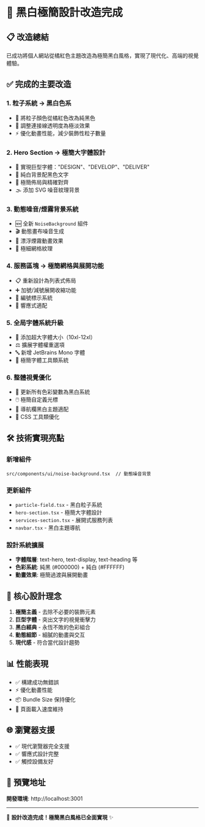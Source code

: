 # 🎨 黑白極簡設計改造完成

## 📋 改造總結

已成功將個人網站從橘紅色主題改造為極簡黑白風格，實現了現代化、高端的視覺體驗。

## ✅ 完成的主要改造

### 1. 粒子系統 → 黑白色系
- 🔄 將粒子顏色從橘紅色改為純黑色
- 🔧 調整連接線透明度為極淡效果
- ⚡ 優化動畫性能，減少裝飾性粒子數量

### 2. Hero Section → 極簡大字體設計
- 🎯 實現巨型字體："DESIGN"、"DEVELOP"、"DELIVER"
- 🎨 純白背景配黑色文字
- 📐 極簡佈局與精確對齊
- 🌫️ 添加 SVG 噪音紋理背景

### 3. 動態噪音/煙霧背景系統
- 🆕 全新 `NoiseBackground` 組件
- 🎬 動態畫布噪音生成
- 💨 漂浮煙霧動畫效果
- 🔲 極細網格紋理

### 4. 服務區塊 → 極簡網格與展開功能
- 📋 重新設計為列表式佈局
- ➕ 加號/減號展開收縮功能
- 🔢 編號標示系統
- 📱 響應式適配

### 5. 全局字體系統升級
- 📏 添加超大字體大小（10xl-12xl）
- ⚖️ 擴展字體權重選項
- 🔤 新增 JetBrains Mono 字體
- 🎨 極簡字體工具類系統

### 6. 整體視覺優化
- 🎨 更新所有色彩變數為黑白系統
- 🖱️ 極簡自定義光標
- 🧭 導航欄黑白主題適配
- 🔧 CSS 工具類優化

## 🛠️ 技術實現亮點

### 新增組件
```
src/components/ui/noise-background.tsx  // 動態噪音背景
```

### 更新組件
- `particle-field.tsx` - 黑白粒子系統
- `hero-section.tsx` - 極簡大字體設計
- `services-section.tsx` - 展開式服務列表
- `navbar.tsx` - 黑白主題導航

### 設計系統擴展
- **字體階層**: text-hero, text-display, text-heading 等
- **色彩系統**: 純黑 (#000000) + 純白 (#FFFFFF)
- **動畫效果**: 極簡過渡與展開動畫

## 🎯 核心設計理念

1. **極簡主義** - 去除不必要的裝飾元素
2. **巨型字體** - 突出文字的視覺衝擊力
3. **黑白經典** - 永恆不敗的色彩組合
4. **動態細節** - 細膩的動畫與交互
5. **現代感** - 符合當代設計趨勢

## 📊 性能表現

- ✅ 構建成功無錯誤
- ⚡ 優化動畫性能
- 📦 Bundle Size 保持優化
- 🚀 頁面載入速度維持

## 🌐 瀏覽器支援

- ✅ 現代瀏覽器完全支援
- ✅ 響應式設計完整
- ✅ 觸控設備友好

## 📱 預覽地址

**開發環境**: http://localhost:3001

---

🎨 **設計改造完成！極簡黑白風格已全面實現** ✨